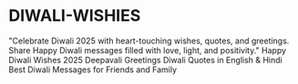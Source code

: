 # DIWALI-WISHIES
"Celebrate Diwali 2025 with heart-touching wishes, quotes, and greetings. Share Happy Diwali messages filled with love, light, and positivity." Happy Diwali Wishes 2025  Deepavali Greetings  Diwali Quotes in English &amp; Hindi  Best Diwali Messages for Friends and Family

